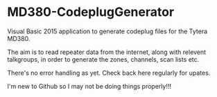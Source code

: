 # MD380-CodeplugGenerator

Visual Basic 2015 application to generate codeplug files for the Tytera MD380.

The aim is to read repeater data from the internet, along with relevent talkgroups, in order to generate the zones, channels, scan lists etc.

There's no error handling as yet. Check back here regularly for upates.

I'm new to Github so I may not be doing things properly!!!
